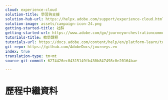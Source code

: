 ```yaml
---
cloud: experience-cloud
solution-title: 學習與支援
solution-hub-url: https://helpx.adobe.com/support/experience-cloud.html
solution-image: assets/campaign-icon-24.png
getting-started-title: 社群
getting-started-url: https://www.adobe.com/go/journeyorchestrationcommunity
tutorials-title: 教學課程
tutorials-url: https://docs.adobe.com/content/help/en/platform-learn/tutorials/journey-orchestration/introduction.html
git-repo: https://github.com/AdobeDocs/journeys.en
index: true
translation-type: tm+mt
source-git-commit: 6274426ec04315149fb430b847498c0e20164bae

---
```



# 歷程中繼資料

